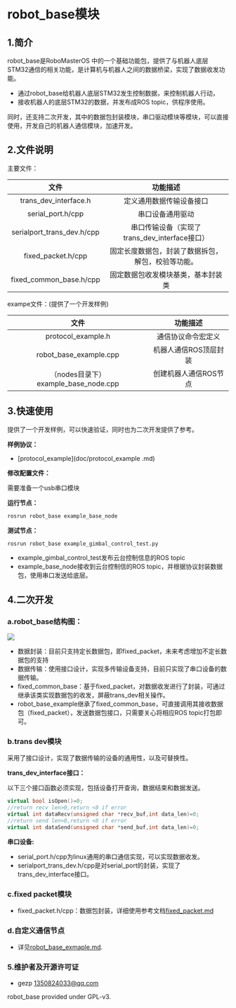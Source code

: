 # robot_base模块

## 1.简介

robot_base是RoboMasterOS 中的一个基础功能包，提供了与机器人底层STM32通信的相关功能，是计算机与机器人之间的数据桥梁，实现了数据收发功能。

* 通过robot_base给机器人底层STM32发生控制数据，来控制机器人行动，
* 接收机器人的底层STM32的数据，并发布成ROS topic，供程序使用。

同时，还支持二次开发，其中的数据包封装模块，串口驱动模块等模块，可以直接使用，开发自己的机器人通信模块，加速开发。

## 2.文件说明

主要文件：

|            文件            |                      功能描述                      |
| :------------------------: | :------------------------------------------------: |
|   trans_dev_interface.h    |              定义通用数据传输设备接口              |
|     serial_port.h/cpp      |                  串口设备通用驱动                  |
| serialport_trans_dev.h/cpp |   串口传输设备（实现了trans_dev_interface接口）    |
|     fixed_packet.h/cpp     | 固定长度数据包，封装了数据拆包，解包，校验等功能。 |
|  fixed_common_base.h/cpp   |         固定数据包收发模块基类，基本封装类         |

exampe文件：(提供了一个开发样例)

|                 文件                 |       功能描述        |
| :----------------------------------: | :-------------------: |
|          protocol_example.h          |  通信协议命令宏定义   |
|        robot_base_example.cpp        | 机器人通信ROS顶层封装 |
| （nodes目录下）example_base_node.cpp | 创建机器人通信ROS节点 |

## 3.快速使用

提供了一个开发样例，可以快速验证，同时也为二次开发提供了参考。

__样例协议：__

* [protocol_example](doc/protocol_example .md)

__修改配置文件：__

需要准备一个usb串口模块

__运行节点：__

```bash 
rosrun robot_base example_base_node
```

__测试节点：__

```bash
rosrun robot_base example_gimbal_control_test.py
```

* example_gimbal_control_test发布云台控制信息的ROS topic
* example_base_node接收到云台控制信的ROS topic，并根据协议封装数据包，使用串口发送给底层。

## 4.二次开发

### a.robot_base结构图：

![](doc/imgs/robot_base.png)

* 数据封装：目前只支持定长数据包，即fixed_packet，未来考虑增加不定长数据包的支持
* 数据传输：使用接口设计，实现多传输设备支持，目前只实现了串口设备的数据传输。
* fixed_common_base：基于fixed_packet，对数据收发进行了封装，可通过继承该类实现数据包的收发，屏蔽trans_dev相关操作。
* robot_base_example继承了fixed_common_base，可直接调用其接收数据包（fixed_packet），发送数据包接口，只需要关心将相应ROS topic打包即可。

### b.trans dev模块

采用了接口设计，实现了数据传输的设备的通用性，以及可替换性。

__trans_dev_interface接口：__

以下三个接口函数必须实现，包括设备打开查询，数据结束和数据发送。

```c++
virtual bool isOpen()=0;
//return recv len>0,return <0 if error 
virtual int dataRecv(unsigned char *recv_buf,int data_len)=0;
//return send len>0,return <0 if error 
virtual int dataSend(unsigned char *send_buf,int data_len)=0;
```

__串口设备:__

* serial_port.h/cpp为linux通用的串口通信实现，可以实现数据收发。
* serialport_trans_dev.h/cpp是对serial_port的封装，实现了trans_dev_interface接口。

### c.fixed packet模块

* fixed_packet.h/cpp：数据包封装，详细使用参考文档[fixed_packet.md](doc/fixed_packet.md)

### d.自定义通信节点

* 详见[robot_base_exmaple.md](doc/robot_base_exmaple.md).

### 5.维护者及开源许可证

- gezp 1350824033@qq.com

robot_base provided under GPL-v3.

